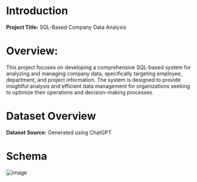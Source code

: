# Introduction

**Project Title:** SQL-Based Company Data Analysis

# Overview:

This project focuses on developing a comprehensive SQL-based system for analyzing and managing company data, specifically targeting employee, department, and project information. The system is designed to provide insightful analysis and efficient data management for organizations seeking to optimize their operations and decision-making processes.

# Dataset Overview

**Dataset Source:** Generated using ChatGPT

# Schema
![image](https://github.com/Demblani07/SQL-Based-Company-Data-Analysis/assets/139964555/76ab0ae8-7cea-4911-a2e5-dda3a532e8fd)





